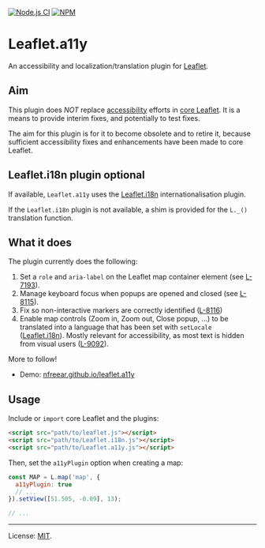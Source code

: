 [![Node.js CI][ci-img]][ci]
[![NPM][npm-img]][npm]

# Leaflet.a11y

An accessibility and localization/translation plugin for [Leaflet][].

## Aim

This plugin does _NOT_ replace [accessibility][] efforts in [core Leaflet][bugs]. It is a means to provide interim fixes, and potentially to test fixes.

The aim for this plugin is for it to become obsolete and to retire it, because sufficient accessibility fixes and enhancements have been made to core Leaflet.

## Leaflet.i18n plugin optional

If available, `Leaflet.a11y` uses the [Leaflet.i18n][] internationalisation plugin.

If the `Leaflet.i18n` plugin is not available, a shim is provided for the `L._()` translation function.

## What it does

The plugin currently does the following:

1. Set a `role` and `aria-label` on the Leaflet map container element (see [L-7193][]).
2. Manage keyboard focus when popups are opened and closed (see [L-8115][]).
3. Fix so non-interactive markers are correctly identified ([L-8116][])
4. Enable map controls (Zoom in, Zoom out, Close popup, ...) to be translated into a language that has been set with `setLocale` ([Leaflet.i18n][]). Mostly relevant for accessibility, as most text is hidden from visual users ([L-9092]).

More to follow!

* Demo: [nfreear.github.io/leaflet.a11y][demo]

## Usage

Include or `import` core Leaflet and the plugins:

```html
<script src="path/to/leaflet.js"></script>
<script src="path/to/Leaflet.i18n.js"></script>
<script src="path/to/Leaflet.a11y.js"></script>
```

Then, set the `a11yPlugin` option when creating a map:

```js
const MAP = L.map('map', {
  a11yPlugin: true
  // ...
}).setView([51.505, -0.09], 13);

// ...
```

---
License: [MIT][].

[ci]: https://github.com/nfreear/leaflet.a11y/actions/workflows/node.js.yml
[ci-img]: https://github.com/nfreear/leaflet.a11y/actions/workflows/node.js.yml/badge.svg
[npm]: https://www.npmjs.com/package/leaflet.a11y
[npm-img]: https://img.shields.io/npm/v/leaflet.a11y
[demo]: https://nfreear.github.io/leaflet.a11y/
[Leaflet]: https://leafletjs.com/
[accessibility]: https://leafletjs.com/examples/accessibility/
[Leaflet.i18n]: https://github.com/umap-project/Leaflet.i18n
[MIT x]: https://nfreear.mit-license.org/
[MIT]: https://github.com/nfreear/leaflet.a11y/blob/main/LICENSE
[bugs]: https://github.com/Leaflet/Leaflet/labels/accessibility
[L-7193]: https://github.com/Leaflet/Leaflet/issues/7193
  "Make the leaflet-container a programmatically determinable element"
[L-8115]: https://github.com/Leaflet/Leaflet/issues/8115
  "Focus management between markers and popups"
[L-8116]: https://github.com/Leaflet/Leaflet/issues/8116
  "Discern interactive markers from non-interactive markers"
[L-9092]: https://github.com/Leaflet/Leaflet/issues/9092
  "feat: Add placeholder function for translation/localization/i18n to Leaflet"
[L-9087]: https://github.com/Leaflet/Leaflet/pull/9087
  "Add the 'Leaflet.a11y' to plugin list"
[Maps WCAG eval]: https://github.com/Malvoz/web-maps-wcag-evaluation
  "Web map tools WCAG 2.1 evaluation - A manual accessibility evaluation of popular web map tools."
